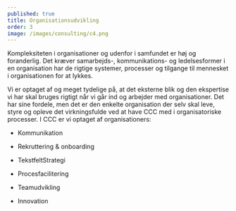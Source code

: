 ```yaml
---
published: true
title: Organisationsudvikling
order: 3
image: /images/consulting/c4.png
---
```

Kompleksiteten i organisationer og udenfor i samfundet er høj og foranderlig. Det kræver samarbejds-, kommunikations- og ledelsesformer i en organisation har de rigtige systemer, processer og tilgange til mennesket i organisationen for at lykkes.  

Vi er optaget af og meget tydelige på, at det eksterne blik og den ekspertise vi har skal bruges rigtigt når vi går ind og arbejder med organisationer. Det har sine fordele, men det er den enkelte organisation der selv skal leve, styre og opleve det virkningsfulde ved at have CCC med i organisatoriske processer. I CCC er vi optaget af organisationers:  

- Kommunikation 

- Rekruttering & onboarding 

- TekstfeltStrategi 

- Procesfacilitering 

- Teamudvikling 

- Innovation 